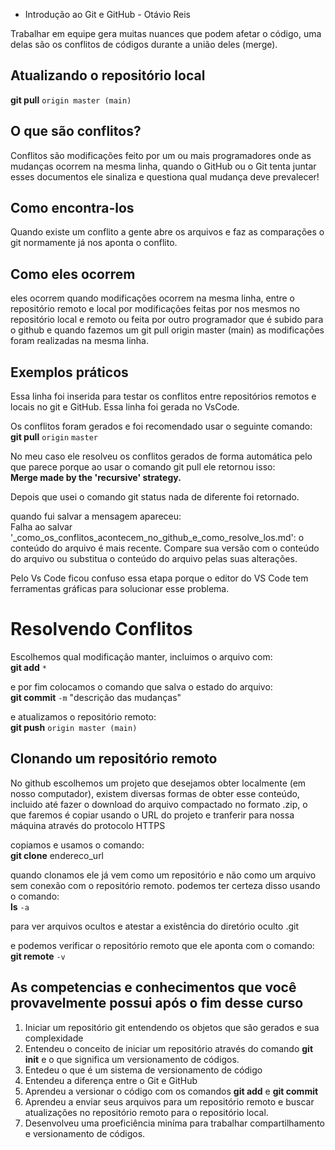 * Introdução ao Git e GitHub - Otávio Reis

Trabalhar em equipe gera muitas nuances que podem afetar o código, uma delas são os conflitos de códigos durante a união deles (merge).

## Atualizando o repositório local

**git pull** `origin master (main)`

## O que são conflitos?
Conflitos são modificações feito por um ou mais programadores onde as mudanças ocorrem na mesma linha, quando o GitHub ou o Git tenta juntar esses documentos ele sinaliza e questiona qual mudança deve prevalecer!

## Como encontra-los
Quando existe um conflito a gente abre os arquivos e faz as comparações o git normamente já nos aponta o conflito.

## Como eles ocorrem 
eles ocorrem quando modificações ocorrem na mesma linha, entre o repositório remoto e local por modificações feitas por nos mesmos no repositório local e remoto ou feita por outro programador que é subido para o github e quando fazemos um git pull origin master (main) as modificações foram realizadas na mesma linha.

## Exemplos práticos
Essa linha foi inserida para testar os conflitos entre repositórios remotos e locais no git e GitHub.
Essa linha foi gerada no VsCode.



Os conflitos foram gerados e foi recomendado usar o seguinte comando:  
**git pull** `origin` `master`

No meu caso ele resolveu os conflitos gerados de forma automática pelo que parece porque ao usar o comando git pull ele retornou isso:  
**Merge made by the 'recursive' strategy.**

Depois que usei o comando git status nada de diferente foi retornado.

quando fui salvar a mensagem apareceu:      
Falha ao salvar '_como_os_conflitos_acontecem_no_github_e_como_resolve_los.md': o conteúdo do arquivo é mais recente. Compare sua versão com o conteúdo do arquivo ou substitua o conteúdo do arquivo pelas suas alterações.

Pelo Vs Code ficou confuso essa etapa porque o editor do VS Code tem ferramentas gráficas para solucionar esse problema.

# Resolvendo Conflitos
Escolhemos qual modificação manter, incluimos o arquivo com:  
**git add** `*`

e por fim colocamos o comando que salva o estado do arquivo:  
**git commit** `-m` "descrição das mudanças"

e atualizamos o repositório remoto:  
**git push** `origin master (main)`  

## Clonando um repositório remoto
No github escolhemos um projeto que desejamos obter localmente (em nosso computador), existem diversas formas de obter esse conteúdo, incluido até fazer o download do arquivo compactado no formato .zip, o que faremos é copiar usando o URL do projeto e tranferir para nossa máquina através do protocolo HTTPS 

copiamos e usamos o comando:  
**git clone** endereco_url

quando clonamos ele já vem como um repositório e não como um arquivo sem conexão com o repositório remoto.
podemos ter certeza disso usando o comando:  
**ls**  `-a`

para ver arquivos ocultos e atestar a existência do diretório oculto .git 

e podemos verificar o repositório remoto que ele aponta com o comando:  
**git remote** `-v`

## As competencias e conhecimentos que você provavelmente possui após o fim desse curso
1. Iniciar um repositório git entendendo os objetos que são gerados e sua complexidade
2. Entendeu o conceito de iniciar um repositório através do comando **git init** e o que significa um versionamento de códigos.
3. Entedeu o que é um sistema de versionamento de código
4. Entendeu a diferença entre o Git e GitHub
5. Aprendeu a versionar o código com os comandos **git add** e **git commit**
6. Aprendeu a enviar seus arquivos para um repositório remoto e buscar atualizações no repositório remoto para o repositório local.
7. Desenvolveu uma proeficiência miníma para trabalhar compartilhamento e versionamento de códigos.


